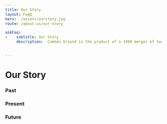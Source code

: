 ```yaml
---
title: Our Story  
layout: FaqQ
hero:  /assets/ourstory.jpg
route: /about-us/our-story

askFaq:
-    subtitle: Our Story
     description:  Common Ground is the product of a 1998 merger of two agencies, Common Ground and The Sanctuary, Inc., that had served Oakland County since the early 1970s. The merger allowed those in the community experiencing a crisis a single source of help. The unified approach to meeting community needs enabled both organizations to expand their services significantly. Common Ground was founded in 1971 by a group of students, parents and community leaders who were concerned about an increase in substance abuse and suicide among young people. United Community Services volunteers began The Sanctuary, Inc. in response to the growing number of runaway youth in Oakland County. The residential counseling program for runaway and homeless youth, ages 10-17, opened in 1974. The program offered youth two weeks in which to resolve the conflicts that led them to leave home. Today, Common Ground is a 24-hour crisis services agency dedicated to helping youths, adults and families in crisis. Through its crisis line and in person, Common Ground provides professional and compassionate service to more than 80,000 people a year.


---
```


<h1> Our Story </h1>
<h3> Past </h3>
<h3> Present </h3>
<h3> Future </h3>

